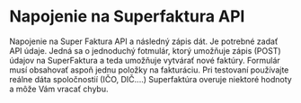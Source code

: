 # Napojenie na Superfaktura API
 
Napojenie na Super Faktura API a následný zápis dát. Je potrebné zadať API údaje. 
Jedná sa o jednoduchý fotmulár, ktorý umožňuje zápis (POST) údajov na SuperFaktura a teda umožňuje vytvárať nové faktúry. 
Formulár musí obsahovať aspoň jednu položky na fakturáciu. Pri testovaní používajte reálne dáta spoločnostií (IČO, DIČ....) Superfaktúra overuje niektoré hodnoty a môže Vám vracať chybu. 
